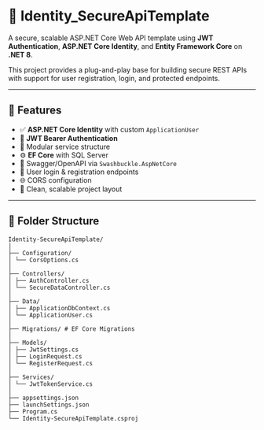 # 🔐 Identity_SecureApiTemplate

A secure, scalable ASP.NET Core Web API template using **JWT Authentication**, **ASP.NET Core Identity**, and **Entity Framework Core** on **.NET 8**.

This project provides a plug-and-play base for building secure REST APIs with support for user registration, login, and protected endpoints.

---

## 🚀 Features

- ✅ **ASP.NET Core Identity** with custom `ApplicationUser`
- 🔐 **JWT Bearer Authentication**
- 🧩 Modular service structure
- ⚙️ **EF Core** with SQL Server
- 🔄 Swagger/OpenAPI via `Swashbuckle.AspNetCore`
- 🧪 User login & registration endpoints
- 🌐 CORS configuration
- 📂 Clean, scalable project layout

---

## 📁 Folder Structure

```plaintext
Identity-SecureApiTemplate/
│
├── Configuration/
│ └── CorsOptions.cs
│
├── Controllers/
│ ├── AuthController.cs
│ └── SecureDataController.cs
│
├── Data/
│ ├── ApplicationDbContext.cs
│ └── ApplicationUser.cs
│
├── Migrations/ # EF Core Migrations
│
├── Models/
│ ├── JwtSettings.cs
│ ├── LoginRequest.cs
│ └── RegisterRequest.cs
│
├── Services/
│ └── JwtTokenService.cs
│
├── appsettings.json
├── launchSettings.json
├── Program.cs
└── Identity-SecureApiTemplate.csproj
